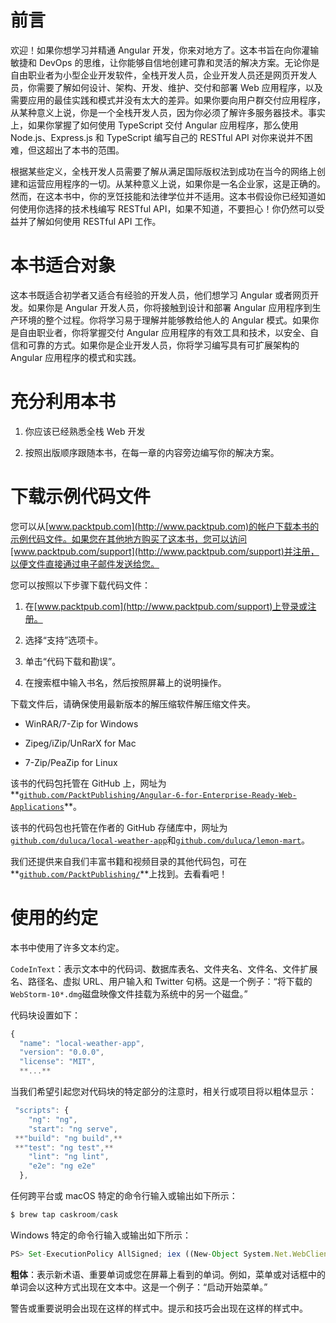 # 前言

欢迎！如果你想学习并精通 Angular 开发，你来对地方了。这本书旨在向你灌输敏捷和 DevOps 的思维，让你能够自信地创建可靠和灵活的解决方案。无论你是自由职业者为小型企业开发软件，全栈开发人员，企业开发人员还是网页开发人员，你需要了解如何设计、架构、开发、维护、交付和部署 Web 应用程序，以及需要应用的最佳实践和模式并没有太大的差异。如果你要向用户群交付应用程序，从某种意义上说，你是一个全栈开发人员，因为你必须了解许多服务器技术。事实上，如果你掌握了如何使用 TypeScript 交付 Angular 应用程序，那么使用 Node.js、Express.js 和 TypeScript 编写自己的 RESTful API 对你来说并不困难，但这超出了本书的范围。

根据某些定义，全栈开发人员需要了解从满足国际版权法到成功在当今的网络上创建和运营应用程序的一切。从某种意义上说，如果你是一名企业家，这是正确的。然而，在这本书中，你的烹饪技能和法律学位并不适用。这本书假设你已经知道如何使用你选择的技术栈编写 RESTful API，如果不知道，不要担心！你仍然可以受益并了解如何使用 RESTful API 工作。

# 本书适合对象

这本书既适合初学者又适合有经验的开发人员，他们想学习 Angular 或者网页开发。如果你是 Angular 开发人员，你将接触到设计和部署 Angular 应用程序到生产环境的整个过程。你将学习易于理解并能够教给他人的 Angular 模式。如果你是自由职业者，你将掌握交付 Angular 应用程序的有效工具和技术，以安全、自信和可靠的方式。如果你是企业开发人员，你将学习编写具有可扩展架构的 Angular 应用程序的模式和实践。

# 充分利用本书

1.  你应该已经熟悉全栈 Web 开发

1.  按照出版顺序跟随本书，在每一章的内容旁边编写你的解决方案。

# 下载示例代码文件

您可以从[www.packtpub.com](http://www.packtpub.com)的帐户下载本书的示例代码文件。如果您在其他地方购买了这本书，您可以访问[www.packtpub.com/support](http://www.packtpub.com/support)并注册，以便文件直接通过电子邮件发送给您。

您可以按照以下步骤下载代码文件：

1.  在[www.packtpub.com](http://www.packtpub.com/support)上登录或注册。

1.  选择“支持”选项卡。

1.  单击“代码下载和勘误”。

1.  在搜索框中输入书名，然后按照屏幕上的说明操作。

下载文件后，请确保使用最新版本的解压缩软件解压缩文件夹。

+   WinRAR/7-Zip for Windows

+   Zipeg/iZip/UnRarX for Mac

+   7-Zip/PeaZip for Linux

该书的代码包托管在 GitHub 上，网址为**[`github.com/PacktPublishing/Angular-6-for-Enterprise-Ready-Web-Applications`](https://github.com/PacktPublishing/Angular-6-for-Enterprise-Ready-Web-Applications)**。

该书的代码包也托管在作者的 GitHub 存储库中，网址为[`github.com/duluca/local-weather-app`](https://github.com/duluca/local-weather-app)和[`github.com/duluca/lemon-mart`](https://github.com/duluca/lemon-mart)。

我们还提供来自我们丰富书籍和视频目录的其他代码包，可在**[`github.com/PacktPublishing/`](https://github.com/PacktPublishing/)**上找到。去看看吧！

# 使用的约定

本书中使用了许多文本约定。

`CodeInText`：表示文本中的代码词、数据库表名、文件夹名、文件名、文件扩展名、路径名、虚拟 URL、用户输入和 Twitter 句柄。这是一个例子：“将下载的`WebStorm-10*.dmg`磁盘映像文件挂载为系统中的另一个磁盘。”

代码块设置如下：

```ts
{
  "name": "local-weather-app",
  "version": "0.0.0",
  "license": "MIT",
  **...**
```

当我们希望引起您对代码块的特定部分的注意时，相关行或项目将以粗体显示：

```ts
 "scripts": {
    "ng": "ng",
    "start": "ng serve",
 **"build": "ng build",**
 **"test": "ng test",**
    "lint": "ng lint",
    "e2e": "ng e2e"
  },
```

任何跨平台或 macOS 特定的命令行输入或输出如下所示：

```ts
$ brew tap caskroom/cask
```

Windows 特定的命令行输入或输出如下所示：

```ts
PS> Set-ExecutionPolicy AllSigned; iex ((New-Object System.Net.WebClient).DownloadString('https://chocolatey.org/install.ps1'))
```

**粗体**：表示新术语、重要单词或您在屏幕上看到的单词。例如，菜单或对话框中的单词会以这种方式出现在文本中。这是一个例子：“启动开始菜单。”

警告或重要说明会出现在这样的样式中。提示和技巧会出现在这样的样式中。
